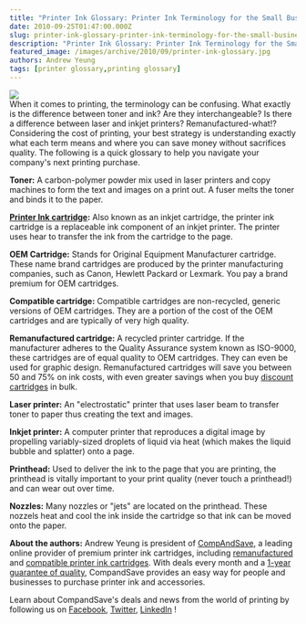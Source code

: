 ```yaml
---
title: "Printer Ink Glossary: Printer Ink Terminology for the Small Business Owner"
date: 2010-09-25T01:47:00.000Z
slug: printer-ink-glossary-printer-ink-terminology-for-the-small-business-owner
description: "Printer Ink Glossary: Printer Ink Terminology for the Small Business Owner"
featured_image: /images/archive/2010/09/printer-ink-glossary.jpg
authors: Andrew Yeung
tags: [printer glossary,printing glossary]
---
```


[![](/blog/images/printer-ink-glossary.jpg)](/blog/images/printer-ink-glossary.jpg)  
When it comes to printing, the terminology can be confusing. What exactly is the difference between toner and ink? Are they interchangeable? Is there a difference between laser and inkjet printers? Remanufactured-what!? Considering the cost of printing, your best strategy is understanding exactly what each term means and where you can save money without sacrifices quality. The following is a quick glossary to help you navigate your company's next printing purchase.

**Toner:** A carbon-polymer powder mix used in laser printers and copy machines to form the text and images on a print out. A fuser melts the toner and binds it to the paper.

**[Printer Ink cartridge](https://www.compandsave.com/):** Also known as an inkjet cartridge, the printer ink cartridge is a replaceable ink component of an inkjet printer. The printer uses hear to transfer the ink from the cartridge to the page.

**OEM Cartridge:** Stands for Original Equipment Manufacturer cartridge. These name brand cartridges are produced by the printer manufacturing companies, such as Canon, Hewlett Packard or Lexmark. You pay a brand premium for OEM cartridges.

**Compatible cartridge:** Compatible cartridges are non-recycled, generic versions of OEM cartridges. They are a portion of the cost of the OEM cartridges and are typically of very high quality.

**Remanufactured cartridge:** A recycled printer cartridge. If the manufacturer adheres to the Quality Assurance system known as ISO-9000, these cartridges are of equal quality to OEM cartridges. They can even be used for graphic design. Remanufactured cartridges will save you between 50 and 75% on ink costs, with even greater savings when you buy [discount cartridges](https://www.compandsave.com/) in bulk.

**Laser printer:** An "electrostatic" printer that uses laser beam to transfer toner to paper thus creating the text and images.

**Inkjet printer:** A computer printer that reproduces a digital image by propelling variably-sized droplets of liquid via heat (which makes the liquid bubble and splatter) onto a page.

**Printhead:** Used to deliver the ink to the page that you are printing, the printhead is vitally important to your print quality (never touch a printhead!) and can wear out over time. 

**Nozzles:** Many nozzles or "jets" are located on the printhead. These nozzels heat and cool the ink inside the cartridge so that ink can be moved onto the paper.

  
**About the authors:** Andrew Yeung is president of [CompAndSave](https://www.compandsave.com/), a leading online provider of premium printer ink cartridges, including [remanufactured](https://www.compandsave.com/help) and [compatible printer ink cartridges](https://www.compandsave.com/help). With deals every month and a [1-year guarantee of quality](https://www.compandsave.com/help), CompandSave provides an easy way for people and businesses to purchase printer ink and accessories.

Learn about CompandSave's deals and news from the world of printing by following us on [Facebook](https://www.facebook.com/compandsave.ink), [Twitter](https://twitter.com/compandsave), [LinkedIn](https://www.linkedin.com) !